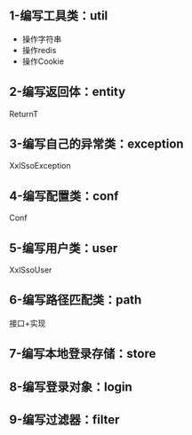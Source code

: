 ## 1-编写工具类：util
* 操作字符串
* 操作redis
* 操作Cookie
## 2-编写返回体：entity
ReturnT<T>
## 3-编写自己的异常类：exception
XxlSsoException 
## 4-编写配置类：conf
Conf
## 5-编写用户类：user
XxlSsoUser 
## 6-编写路径匹配类：path
接口+实现
## 7-编写本地登录存储：store
## 8-编写登录对象：login
## 9-编写过滤器：filter

